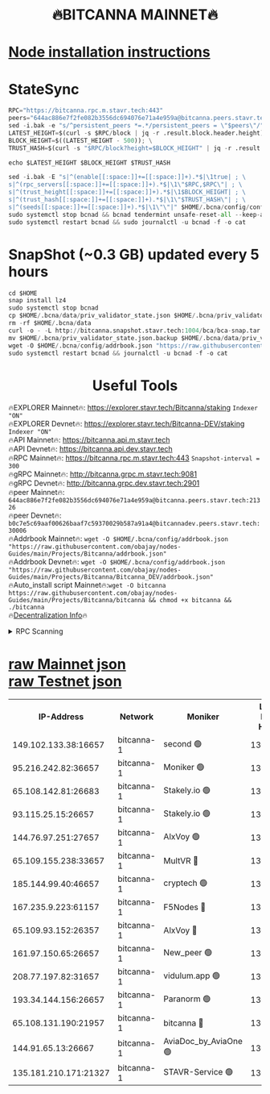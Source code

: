 <h1 align="center"> 🔥BITCANNA MAINNET🔥</h1>


[Node installation instructions](https://github.com/obajay/nodes-Guides/tree/main/Projects/Bitcanna)
=

# StateSync
```python
RPC="https://bitcanna.rpc.m.stavr.tech:443"
peers="644ac886e7f2fe082b3556dc694076e71a4e959a@bitcanna.peers.stavr.tech:21326"
sed -i.bak -e "s/^persistent_peers *=.*/persistent_peers = \"$peers\"/" $HOME/.bcna/config/config.toml
LATEST_HEIGHT=$(curl -s $RPC/block | jq -r .result.block.header.height); \
BLOCK_HEIGHT=$((LATEST_HEIGHT - 500)); \
TRUST_HASH=$(curl -s "$RPC/block?height=$BLOCK_HEIGHT" | jq -r .result.block_id.hash)

echo $LATEST_HEIGHT $BLOCK_HEIGHT $TRUST_HASH

sed -i.bak -E "s|^(enable[[:space:]]+=[[:space:]]+).*$|\1true| ; \
s|^(rpc_servers[[:space:]]+=[[:space:]]+).*$|\1\"$RPC,$RPC\"| ; \
s|^(trust_height[[:space:]]+=[[:space:]]+).*$|\1$BLOCK_HEIGHT| ; \
s|^(trust_hash[[:space:]]+=[[:space:]]+).*$|\1\"$TRUST_HASH\"| ; \
s|^(seeds[[:space:]]+=[[:space:]]+).*$|\1\"\"|" $HOME/.bcna/config/config.toml
sudo systemctl stop bcnad && bcnad tendermint unsafe-reset-all --keep-addr-book
sudo systemctl restart bcnad && sudo journalctl -u bcnad -f -o cat
```
# SnapShot (~0.3 GB) updated every 5 hours
```python
cd $HOME
snap install lz4
sudo systemctl stop bcnad
cp $HOME/.bcna/data/priv_validator_state.json $HOME/.bcna/priv_validator_state.json.backup
rm -rf $HOME/.bcna/data
curl -o - -L http://bitcanna.snapshot.stavr.tech:1004/bca/bca-snap.tar.lz4 | lz4 -c -d - | tar -x -C $HOME/.bcna --strip-components 2
mv $HOME/.bcna/priv_validator_state.json.backup $HOME/.bcna/data/priv_validator_state.json
wget -O $HOME/.bcna/config/addrbook.json "https://raw.githubusercontent.com/obajay/nodes-Guides/main/Projects/Bitcanna/addrbook.json"
sudo systemctl restart bcnad && journalctl -u bcnad -f -o cat
```

 <h1 align="center"> Useful Tools</h1>

🔥EXPLORER Mainnet🔥:    https://explorer.stavr.tech/Bitcanna/staking          `Indexer "ON"` \
🔥EXPLORER Devnet🔥:     https://explorer.stavr.tech/Bitcanna-DEV/staking     `Indexer "ON"` \
🔥API Mainnet🔥:         https://bitcanna.api.m.stavr.tech \
🔥API Devnet🔥:          https://bitcanna.api.dev.stavr.tech \
🔥RPC Mainnet🔥:         https://bitcanna.rpc.m.stavr.tech:443         `Snapshot-interval = 300` \
🔥gRPC Mainnet🔥:        http://bitcanna.grpc.m.stavr.tech:9081 \
🔥gRPC Devnet🔥:         http://bitcanna.grpc.dev.stavr.tech:2901 \
🔥peer Mainnet🔥:        `644ac886e7f2fe082b3556dc694076e71a4e959a@bitcanna.peers.stavr.tech:21326` \
🔥peer Devnet🔥:         `b0c7e5c69aaf00626baaf7c59370029b587a91a4@bitcannadev.peers.stavr.tech:30006` \
🔥Addrbook Mainnet🔥:    ```wget -O $HOME/.bcna/config/addrbook.json "https://raw.githubusercontent.com/obajay/nodes-Guides/main/Projects/Bitcanna/addrbook.json"``` \
🔥Addrbook Devnet🔥:    ```wget -O $HOME/.bcna/config/addrbook.json "https://raw.githubusercontent.com/obajay/nodes-Guides/main/Projects/Bitcanna/Bitcanna_DEV/addrbook.json"``` \
🔥Auto_install script Mainnet🔥:```wget -O bitcanna https://raw.githubusercontent.com/obajay/nodes-Guides/main/Projects/Bitcanna/bitcanna && chmod +x bitcanna && ./bitcanna``` \
🔥[Decentralization Info](https://github.com/obajay/StateSync-snapshots/tree/main/Projects/Bitcanna/Decentralization)🔥


<details>
<summary>RPC Scanning</summary>

<h2 align="center"> We scan nodes in real time every 4 hours. And we provide the final result of RPC endpoints.
We cannot influence the operation of these nodes in any way. </h2>


```python
If Voting Power is higher than 0 --> then the Node is a validator of the network and may be subject to attack and be a potential threat to the chain.
```
```python
We marked such validators with a red symbol
```

</details>

[raw Mainnet json](https://rpc-check.bcam.stavr.tech/bcam/rpc-bcam-result.json) \
[raw Testnet json](https://github.com/obajay/StateSync-snapshots/tree/main/Projects/Bitcanna/Rpc-Check-Testnet)
=



<table><tr><th>IP-Address</th><th>Network</th><th>Moniker</th><th>Latest Block Height</th><th>Earliest Block Height</th><th>Catching Up</th><th>Tx Index</th><th>Voting Power</th><th>Scan Time</th></tr><tr><td>149.102.133.38:16657</td><td>bitcanna-1</td><td>second 🟢</td><td>13002916</td><td>1</td><td>False</td><td>on</td><td>0</td><td>2024-03-14T05:46:57.365640492UTC</td></tr><tr><td>95.216.242.82:36657</td><td>bitcanna-1</td><td>Moniker 🟢</td><td>13002905</td><td>5776907</td><td>False</td><td>on</td><td>0</td><td>2024-03-14T05:45:54.117372509UTC</td></tr><tr><td>65.108.142.81:26683</td><td>bitcanna-1</td><td>Stakely.io 🟢</td><td>13002909</td><td>6152001</td><td>False</td><td>on</td><td>0</td><td>2024-03-14T05:46:17.270827353UTC</td></tr><tr><td>93.115.25.15:26657</td><td>bitcanna-1</td><td>Stakely.io 🟢</td><td>13002908</td><td>6520001</td><td>False</td><td>on</td><td>0</td><td>2024-03-14T05:46:12.907809225UTC</td></tr><tr><td>144.76.97.251:27657</td><td>bitcanna-1</td><td>AlxVoy 🟢</td><td>13002914</td><td>8805201</td><td>False</td><td>on</td><td>0</td><td>2024-03-14T05:46:46.808738202UTC</td></tr><tr><td>65.109.155.238:33657</td><td>bitcanna-1</td><td>MultVR 🔴</td><td>13002910</td><td>9933415</td><td>False</td><td>on</td><td>352258</td><td>2024-03-14T05:46:24.751739221UTC</td></tr><tr><td>185.144.99.40:46657</td><td>bitcanna-1</td><td>cryptech 🟢</td><td>13002904</td><td>11528001</td><td>False</td><td>on</td><td>0</td><td>2024-03-14T05:45:49.730921350UTC</td></tr><tr><td>167.235.9.223:61157</td><td>bitcanna-1</td><td>F5Nodes 🔴</td><td>13002911</td><td>12084001</td><td>False</td><td>on</td><td>570</td><td>2024-03-14T05:46:27.001582855UTC</td></tr><tr><td>65.109.93.152:26357</td><td>bitcanna-1</td><td>AlxVoy 🔴</td><td>13002916</td><td>12109301</td><td>False</td><td>on</td><td>1391929</td><td>2024-03-14T05:46:57.887250938UTC</td></tr><tr><td>161.97.150.65:26657</td><td>bitcanna-1</td><td>New_peer 🟢</td><td>13002909</td><td>12254001</td><td>False</td><td>on</td><td>0</td><td>2024-03-14T05:46:17.542880687UTC</td></tr><tr><td>208.77.197.82:31657</td><td>bitcanna-1</td><td>vidulum.app 🟢</td><td>13002910</td><td>12386934</td><td>False</td><td>on</td><td>0</td><td>2024-03-14T05:46:20.304482519UTC</td></tr><tr><td>193.34.144.156:26657</td><td>bitcanna-1</td><td>Paranorm 🟢</td><td>13002912</td><td>12697701</td><td>False</td><td>on</td><td>0</td><td>2024-03-14T05:46:33.655942754UTC</td></tr><tr><td>65.108.131.190:21957</td><td>bitcanna-1</td><td>bitcanna 🔴</td><td>13002912</td><td>12902912</td><td>False</td><td>on</td><td>419821</td><td>2024-03-14T05:46:31.373607125UTC</td></tr><tr><td>144.91.65.13:26667</td><td>bitcanna-1</td><td>AviaDoc_by_AviaOne 🟢</td><td>13002913</td><td>12998701</td><td>False</td><td>on</td><td>0</td><td>2024-03-14T05:46:42.129636071UTC</td></tr><tr><td>135.181.210.171:21327</td><td>bitcanna-1</td><td>STAVR-Service 🟢</td><td>13002914</td><td>13001001</td><td>False</td><td>on</td><td>0</td><td>2024-03-14T05:46:46.567494429UTC</td></tr></table>

